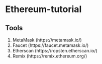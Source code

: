 # Ethereum-tutorial

## Tools

<ol>
<li>MetaMask (https://metamask.io/)</li>
<li>Faucet (https://faucet.metamask.io/)</li>
<li>Etherscan (https://ropsten.etherscan.io/)</li>
<li>Remix (https://remix.ethereum.org/)</li>
</ol>






